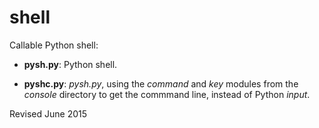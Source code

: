 
shell
=====

Callable Python shell:

- **pysh.py**: Python shell. 

- **pyshc.py**: *pysh.py*, using the *command* and *key* modules from
    the *console* directory to get the commmand line, instead of Python
    *input*.

Revised June 2015
